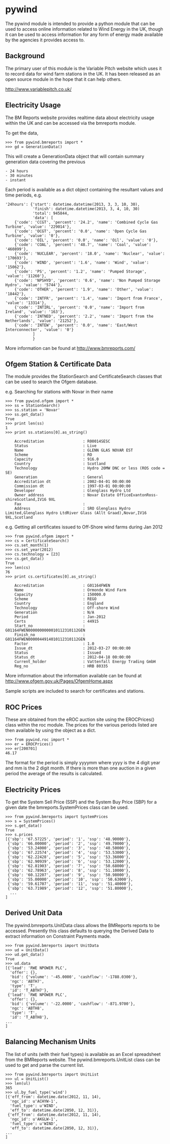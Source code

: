 pywind
======

The pywind module is intended to provide a python module that can be used
to access online information related to Wind Energy in the UK, though it can
be used to access information for any form of energy made available by the
agencies it provides access to.

Background
----------

The primary user of this module is the Variable Pitch website which uses it
to record data for wind farm stations in the UK. It has been released as an
open source module in the hope that it can help others.

http://www.variablepitch.co.uk/

Electricity Usage
-----------------

The BM Reports website provides realtime data about electricity usage within
the UK and can be accessed via the bmreports module.

To get the data,

```
>>> from pywind.bmreports import *
>>> gd = GenerationData()
```

This will create a GenerationData object that will contain summary generation
data covering the previous

    - 24 hours
    - 30 minutes
    - instant

Each period is available as a dict object containing the resultant values and
time periods, e.g.

    '24hours': {'start': datetime.datetime(2013, 3, 3, 10, 30),
                'finish': datetime.datetime(2013, 3, 4, 10, 30)
                'total': 945844,
                'data': [
        {'code': 'CCGT', 'percent': '24.2', 'name': 'Combined Cycle Gas Turbine', 'value': '229014'},
        {'code': 'OCGT', 'percent': '0.0', 'name': 'Open Cycle Gas Turbine', 'value': '0'},
        {'code': 'OIL', 'percent': '0.0', 'name': 'Oil', 'value': '0'},
        {'code': 'COAL', 'percent': '48.7', 'name': 'Coal', 'value': '460899'},
        {'code': 'NUCLEAR', 'percent': '18.0', 'name': 'Nuclear', 'value': '170693'},
        {'code': 'WIND', 'percent': '1.6', 'name': 'Wind', 'value': '15062'},
        {'code': 'PS', 'percent': '1.2', 'name': 'Pumped Storage', 'value': '11260'},
        {'code': 'NPSHYD', 'percent': '0.6', 'name': 'Non Pumped Storage Hydro', 'value': '5744'},
        {'code': 'OTHER', 'percent': '1.9', 'name': 'Other', 'value': '18442'},
        {'code': 'INTFR', 'percent': '1.4', 'name': 'Import from France', 'value': '13314'},
        {'code': 'INTIRL', 'percent': '0.0', 'name': 'Import from Ireland', 'value': '163'},
        {'code': 'INTNED', 'percent': '2.2', 'name': 'Import from the Netherlands', 'value': '21252'},
        {'code': 'INTEW', 'percent': '0.0', 'name': 'East/West Interconnector', 'value': '0'}
                ]
                }

More information can be found at http://www.bmreports.com/

Ofgem Station & Certificate Data
--------------------------------

The module provides the StationSearch and CertificateSearch classes that can
be used to search the Ofgem database.

e.g. Searching for stations with Novar in their name

```
>>> from pywind.ofgem import *
>>> ss = StationSearch()
>>> ss.station = 'Novar'
>>> ss.get_data()
True
>>> print len(ss)
1
>>> print ss.stations[0].as_string()

    Accreditation                 : R00014SESC
    Status                        : Live
    Name                          : GLENN GLAS NOVAR EST
    Scheme                        : RO
    Capacity                      : 916.0
    Country                       : Scotland
    Technology                    : Hydro 20MW DNC or less (ROS code = SE)
    Generation                    : General
    Accreditation dt              : 2002-04-01 00:00:00
    Commission dt                 : 1997-03-01 00:00:00
    Developer                     : Glenglass Hydro Ltd
    Owner address                 : Novar Estate OfficeEvantonRoss-shireScotland,IV16 9XL
    Fax                           :
    Address                       : SRO Glenglass Hydro Limited,Glenglass Hydro LtdRiver Glass (Allt Graad),Novar,IV16 9XL,Scotland
```

e.g. Getting all certificates issued to Off-Shore wind farms during Jan 2012

```
>>> from pywind.ofgem import *
>>> cs = CertificateSearch()
>>> cs.set_month(1)
>>> cs.set_year(2012)
>>> cs.technology = [23]
>>> cs.get_data()
True
>>> len(cs)
76
>>> print cs.certificates[0].as_string()

    Accreditation                 : G01164FWEN
    Name                          : Ormonde Wind Farm
    Capacity                      : 150000.0
    Scheme                        : REGO
    Country                       : England
    Technology                    : Off-shore Wind
    Generation                    : N/A
    Period                        : Jan-2012
    Certs                         : 44915
    Start_no                      : G01164FWEN0000000000010112310112GEN
    Finish_no                     : G01164FWEN0000044914010112310112GEN
    Factor                        : 1.0
    Issue_dt                      : 2012-03-27 00:00:00
    Status                        : Issued
    Status_dt                     : 2012-04-18 00:00:00
    Current_holder                : Vattenfall Energy Trading GmbH
    Reg_no                        : HRB 80335
```

More information about the information available can be found at
http://www.ofgem.gov.uk/Pages/OfgemHome.aspx

Sample scripts are included to search for certificates and stations.

ROC Prices
----------

These are obtained from the eROC auction site using the EROCPrices() class
within the roc module. The prices for the various periods listed are then
available by using the object as a dict.

```
>>> from pywind.roc import *
>>> er = EROCPrices()
>>> er[200701]
46.17
```

The format for the period is simply yyyymm where yyyy is the 4 digit year and mm
is the 2 digit month. If there is more than one auction in a given period the
average of the results is calculated.

Electricity Prices
------------------

To get the System Sell Price (SSP) and the System Buy Price (SBP) for a given date
the bmreports.SystemPrices class can be used.

```
>>> from pywind.bmreports import SystemPrices
>>> s = SystemPrices()
>>> s.get_data()
True
>>> s.prices
[{'sbp': '67.57225', 'period': '1', 'ssp': '48.90000'},
 {'sbp': '66.00000', 'period': '2', 'ssp': '49.70000'},
 {'sbp': '53.24000', 'period': '3', 'ssp': '40.50000'},
 {'sbp': '67.22574', 'period': '4', 'ssp': '53.53000'},
 {'sbp': '62.22428', 'period': '5', 'ssp': '53.36000'},
 {'sbp': '62.90939', 'period': '6', 'ssp': '53.12000'},
 {'sbp': '62.81903', 'period': '7', 'ssp': '50.68000'},
 {'sbp': '62.78963', 'period': '8', 'ssp': '51.10000'},
 {'sbp': '60.12207', 'period': '9', 'ssp': '50.98000'},
 {'sbp': '55.00000', 'period': '10', 'ssp': '50.63000'},
 {'sbp': '59.61707', 'period': '11', 'ssp': '51.40000'},
 {'sbp': '63.71989', 'period': '12', 'ssp': '51.80000'},
  ...
]
```

Derived Unit Data
-----------------
The pywind.bmreports.UnitData class allows the BMReports reports to be accessed.
Presently this class defaults to querying the Derived Data to extract information
on Constraint Payments made.

```
>>> from pywind.bmreports import UnitData
>>> ud = UnitData()
>>> ud.get_data()
True
>>> ud.data
[{'lead': 'RWE NPOWER PLC',
  'offer': {},
  'bid': {'volume': '-45.0000', 'cashflow': '-1788.0300'},
  'ngc': 'ABTH7',
  'type': 'T',
  'id': 'T_ABTH7'},
 {'lead': 'RWE NPOWER PLC',
  'offer': {},
  'bid': {'volume': '-22.0000', 'cashflow': '-871.9700'},
  'ngc': 'ABTH8',
  'type': 'T',
  'id': 'T_ABTH8'},
...
]
```

Balancing Mechanism Units
-------------------------
The list of units (with their fuel types) is available as an Excel spreadsheet from the BMReports
website. The pywind.bmreports.UnitList class can be used to get and parse the current list.


```
>>> from pywind.bmreports import UnitList
>>> ul = UnitList()
>>> len(ul)
365
>>> ul.by_fuel_type('wind')
[{'eff_from': datetime.date(2012, 11, 14),
  'ngc_id': u'ACHYW-1',
  'fuel_type': u'WIND',
  'eff_to': datetime.date(2050, 12, 31)},
 {'eff_from': datetime.date(2012, 11, 14),
  'ngc_id': u'AKGLW-1',
  'fuel_type': u'WIND',
  'eff_to': datetime.date(2050, 12, 31)},
...
]
```

